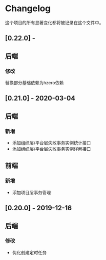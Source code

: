 # Changelog

这个项目的所有显著变化都将被记录在这个文件中。

## [0.22.0] - 
## 后端

### 修改
替换部分基础依赖为hzero依赖

## [0.21.0] - 2020-03-04
## 后端

### 新增

- 添加组织层/平台层失败事务实例统计接口
- 添加组织层/平台层失败事务实例详解接口

## 前端

### 新增

- 添加项目层事务管理


## [0.20.0] - 2019-12-16
## 后端

### 修改

- 优化创建定时任务

